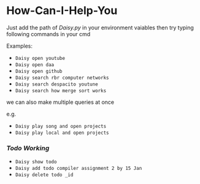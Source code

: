 # How-Can-I-Help-You
Just add the path of *Daisy.py* in your environment vaiables then try typing following commands in your cmd 

Examples:

* <code>Daisy open youtube</code><br>
* <code>Daisy open daa</code><br>
* <code>Daisy open github</code><br>
* <code>Daisy search rbr computer networks</code><br>
* <code>Daisy search despacito youtune</code><br>
* <code>Daisy search how merge sort works</code><br>

we can also make multiple queries at once

e.g. <br>
* <code>Daisy play song  and open projects </code>
* <code>Daisy play local and open projects </code>

### *Todo Working*
*  <code>Daisy show todo</code><br>
*  <code>Daisy add todo compiler assignment 2 by 15 Jan</code><br>
*  <code>Daisy delete todo _id </code><br>
